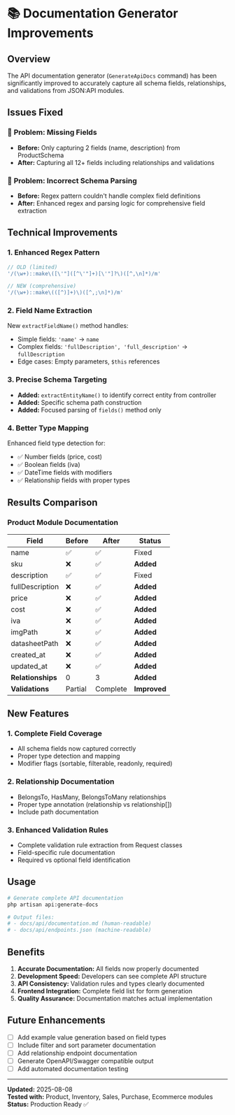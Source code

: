 # 📚 Documentation Generator Improvements

## Overview

The API documentation generator (`GenerateApiDocs` command) has been significantly improved to accurately capture all schema fields, relationships, and validations from JSON:API modules.

## Issues Fixed

### 🐛 **Problem: Missing Fields**
- **Before:** Only capturing 2 fields (name, description) from ProductSchema
- **After:** Capturing all 12+ fields including relationships and validations

### 🐛 **Problem: Incorrect Schema Parsing**
- **Before:** Regex pattern couldn't handle complex field definitions
- **After:** Enhanced regex and parsing logic for comprehensive field extraction

## Technical Improvements

### 1. Enhanced Regex Pattern
```php
// OLD (limited)
'/(\w+)::make\([\'"]([^\'"]+)[\'"]?\)([^,\n]*)/m'

// NEW (comprehensive)
'/(\w+)::make\(([^)]+)\)([^,;\n]*)/m'
```

### 2. Field Name Extraction
New `extractFieldName()` method handles:
- Simple fields: `'name'` → `name`
- Complex fields: `'fullDescription', 'full_description'` → `fullDescription`
- Edge cases: Empty parameters, `$this` references

### 3. Precise Schema Targeting
- **Added:** `extractEntityName()` to identify correct entity from controller
- **Added:** Specific schema path construction
- **Added:** Focused parsing of `fields()` method only

### 4. Better Type Mapping
Enhanced field type detection for:
- ✅ Number fields (price, cost)
- ✅ Boolean fields (iva)
- ✅ DateTime fields with modifiers
- ✅ Relationship fields with proper types

## Results Comparison

### Product Module Documentation
| Field | Before | After | Status |
|-------|--------|-------|--------|
| name | ✅ | ✅ | Fixed |
| sku | ❌ | ✅ | **Added** |
| description | ✅ | ✅ | Fixed |
| fullDescription | ❌ | ✅ | **Added** |
| price | ❌ | ✅ | **Added** |
| cost | ❌ | ✅ | **Added** |
| iva | ❌ | ✅ | **Added** |
| imgPath | ❌ | ✅ | **Added** |
| datasheetPath | ❌ | ✅ | **Added** |
| created_at | ❌ | ✅ | **Added** |
| updated_at | ❌ | ✅ | **Added** |
| **Relationships** | 0 | 3 | **Added** |
| **Validations** | Partial | Complete | **Improved** |

## New Features

### 1. Complete Field Coverage
- All schema fields now captured correctly
- Proper type detection and mapping
- Modifier flags (sortable, filterable, readonly, required)

### 2. Relationship Documentation
- BelongsTo, HasMany, BelongsToMany relationships
- Proper type annotation (relationship vs relationship[])
- Include path documentation

### 3. Enhanced Validation Rules
- Complete validation rule extraction from Request classes
- Field-specific rule documentation
- Required vs optional field identification

## Usage

```bash
# Generate complete API documentation
php artisan api:generate-docs

# Output files:
# - docs/api/documentation.md (human-readable)
# - docs/api/endpoints.json (machine-readable)
```

## Benefits

1. **Accurate Documentation:** All fields now properly documented
2. **Development Speed:** Developers can see complete API structure
3. **API Consistency:** Validation rules and types clearly documented  
4. **Frontend Integration:** Complete field list for form generation
5. **Quality Assurance:** Documentation matches actual implementation

## Future Enhancements

- [ ] Add example value generation based on field types
- [ ] Include filter and sort parameter documentation
- [ ] Add relationship endpoint documentation
- [ ] Generate OpenAPI/Swagger compatible output
- [ ] Add automated documentation testing

---

**Updated:** 2025-08-08  
**Tested with:** Product, Inventory, Sales, Purchase, Ecommerce modules  
**Status:** Production Ready ✅